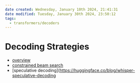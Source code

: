 ```yaml
---
date created: Wednesday, January 10th 2024, 21:41:31
date modified: Tuesday, January 30th 2024, 23:50:12
tags:
  - transformers/decoders
---
```


# Decoding Strategies
- [overview](https://huggingface.co/blog/how-to-generate)  
- [constrained beam search](https://huggingface.co/blog/constrained-beam-search)  
- [speculative decoding](https://huggingface.co/blog/whisper-speculative-decoding

